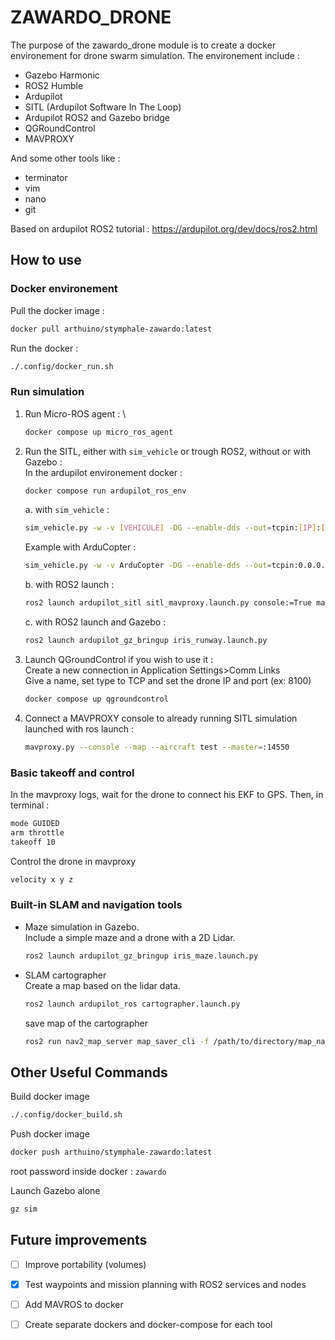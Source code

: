 # ZAWARDO_DRONE

The purpose of the zawardo_drone module is to create a docker environement for drone swarm simulation.
The environement include :

- Gazebo Harmonic
- ROS2 Humble
- Ardupilot
- SITL (Ardupilot Software In The Loop)
- Ardupilot ROS2 and Gazebo bridge
- QGRoundControl
- MAVPROXY

And some other tools like :

- terminator
- vim
- nano
- git

Based on ardupilot ROS2 tutorial :
<https://ardupilot.org/dev/docs/ros2.html>

## How to use

### Docker environement

Pull the docker image :

```bash
docker pull arthuino/stymphale-zawardo:latest
```

Run the docker :

```bash
./.config/docker_run.sh
```

### Run simulation

1. Run Micro-ROS agent : \

    ```bash
    docker compose up micro_ros_agent
    ```

2. Run the SITL, either with ```sim_vehicle``` or trough ROS2, without or with Gazebo : \
    In the ardupilot environement docker :

    ```bash
    docker compose run ardupilot_ros_env
    ```

    a. with ```sim_vehicle``` :

    ```bash
    sim_vehicle.py -w -v [VEHICULE] -DG --enable-dds --out=tcpin:[IP]:[PORT] --console --map
    ```

    Example with ArduCopter :

    ```bash
    sim_vehicle.py -w -v ArduCopter -DG --enable-dds --out=tcpin:0.0.0.0:8100  --console --map
    ```

    b. with ROS2 launch :

    ```bash
    ros2 launch ardupilot_sitl sitl_mavproxy.launch.py console:=True map:=True
    ```

    c. with ROS2 launch and Gazebo :

    ```bash
    ros2 launch ardupilot_gz_bringup iris_runway.launch.py
    ```

3. Launch QGroundControl if you wish to use it : \
Create a new connection in Application Settings>Comm Links \
Give a name, set type to TCP and set the drone IP and port (ex: 8100)

    ```bash
    docker compose up qgroundcontrol
    ```

4. Connect a MAVPROXY console to already running SITL simulation launched with ros launch :

    ```bash
    mavproxy.py --console --map --aircraft test --master=:14550
    ```

### Basic takeoff and control

In the mavproxy logs, wait for the drone to connect his EKF to GPS.
Then, in terminal :

```bash
mode GUIDED
arm throttle
takeoff 10
```

Control the drone in mavproxy

```bash
velocity x y z
```

### Built-in SLAM and navigation tools

- Maze simulation in Gazebo. \
Include a simple maze and a drone with a 2D Lidar.

    ```bash
    ros2 launch ardupilot_gz_bringup iris_maze.launch.py
    ```

- SLAM cartographer \
Create a map based on the lidar data.

    ```bash
    ros2 launch ardupilot_ros cartographer.launch.py
    ```

    save map of the cartographer

    ```bash
    ros2 run nav2_map_server map_saver_cli -f /path/to/directory/map_name
    ```

## Other Useful Commands

Build docker image

```bash
./.config/docker_build.sh
```

Push docker image

```bash
docker push arthuino/stymphale-zawardo:latest
```

root password inside docker : ``zawardo``

Launch Gazebo alone

```bash
gz sim
```

## Future improvements

- [ ] Improve portability (volumes)

- [x] Test waypoints and mission planning with ROS2 services and nodes

- [ ] Add MAVROS to docker

- [ ] Create separate dockers and docker-compose for each tool
